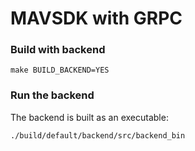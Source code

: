 # MAVSDK with GRPC

### Build with backend

```
make BUILD_BACKEND=YES
```

### Run the backend

The backend is built as an executable:

```
./build/default/backend/src/backend_bin
```
